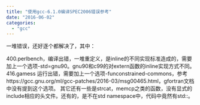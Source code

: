 ```yaml
---
title: "使用gcc-6.1.0编译SPEC2006错误参考"
date: "2016-06-02"
categories: 
  - "gcc"
---
```


一堆错误，还好逐个都解决了，其中：

400.perlbench，编译出错，一堆重定义，是inline的不同实现标准造成的，需要加上一个选项-std=gnu90。gnu90和c99的对extern函数的inline实现方式不同。 416.gamess 运行出错，需要加上一个选项-funconstrained-commons，参考https://gcc.gnu.org/ml/gcc-patches/2016-03/msg00465.html，gfortran文档中没有提到这个选项。 其它还有一些是strcat，memcp之类的函数，没有显式的include相应的头文件。还有的，是不在std namespace中，代码中竟然有std::。
